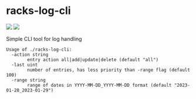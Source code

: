 # racks-log-cli

![](https://img.shields.io/badge/go-1.18-%230ea5e9) ![](https://img.shields.io/badge/mongo--driver-1.11.1-%230ea5e9)

Simple CLI tool for log handling

```
Usage of ./racks-log-cli:
  -action string
    	entry action all|add|update|delete (default "all")
  -last uint
    	number of entries, has less priority than -range flag (default 100)
  -range string
    	range of dates in YYYY-MM-DD_YYYY-MM-DD format (default "2023-01-28_2023-01-29")
```